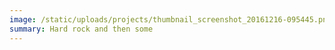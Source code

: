 ```yaml
---
image: /static/uploads/projects/thumbnail_screenshot_20161216-095445.png
summary: Hard rock and then some
---
```

